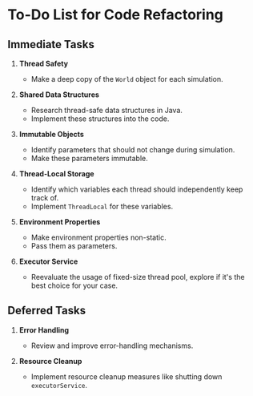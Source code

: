 # To-Do List for Code Refactoring

## Immediate Tasks

1. **Thread Safety**
    - Make a deep copy of the `World` object for each simulation.

2. **Shared Data Structures**
    - Research thread-safe data structures in Java.
    - Implement these structures into the code.

3. **Immutable Objects**
    - Identify parameters that should not change during simulation.
    - Make these parameters immutable.

4. **Thread-Local Storage**
    - Identify which variables each thread should independently keep track of.
    - Implement `ThreadLocal` for these variables.

5. **Environment Properties**
    - Make environment properties non-static.
    - Pass them as parameters.

6. **Executor Service**
    - Reevaluate the usage of fixed-size thread pool, explore if it's the best choice for your case.

## Deferred Tasks

1. **Error Handling**
    - Review and improve error-handling mechanisms.

2. **Resource Cleanup**
    - Implement resource cleanup measures like shutting down `executorService`.

